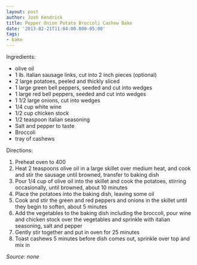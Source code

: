 ```yaml
---
layout: post
author: Josh Kendrick
title: Pepper Onion Potato Broccoli Cashew Bake
date: '2013-02-21T11:04:00.000-05:00'
tags:
- bake
---
```


Ingredients:
* olive oil
* 1 lb. italian sausage links, cut into 2 inch pieces (optional)
* 2 large potatoes, peeled and thickly sliced
* 1 large green bell peppers, seeded and cut into wedges
* 1 large red bell peppers, seeded and cut into wedges
* 1 1/2 large onions, cut into wedges
* 1/4 cup white wine
* 1/2 cup chicken stock
* 1/2 teaspoon italian seasoning
* Salt and pepper to taste
* Broccoli
* tray of cashews

Directions:
1. Preheat oven to 400
2. Heat 2 teaspoons olive oil in a large skillet over medium heat, and cook and stir the sausage until browned, transfer to baking dish
3. Pour 1/4 cup of olive oil into the skillet and cook the potatoes, stirring occasionally, until browned, about 10 minutes
4. Place the potatoes into the baking dish, leaving some oil
5. Cook and stir the green and red peppers and onions in the skillet until they begin to soften, about 5 minutes
6. Add the vegetables to the baking dish including the broccoli, pour wine and chicken  stock over the vegetables and sprinkle with italian seasoning, salt and pepper
7. Gently stir together and put in oven for 25 minutes 
8. Toast cashews 5 minutes before dish comes out, sprinkle over top and mix in

*Source: none*